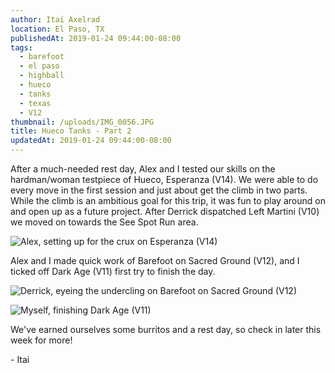```yaml
---
author: Itai Axelrad
location: El Paso, TX
publishedAt: 2019-01-24 09:44:00-08:00
tags:
  - barefoot
  - el paso
  - highball
  - hueco
  - tanks
  - texas
  - V12
thumbnail: /uploads/IMG_0056.JPG
title: Hueco Tanks - Part 2
updatedAt: 2019-01-24 09:44:00-08:00
---
```


After a much-needed rest day, Alex and I tested our skills on the hardman/woman testpiece of Hueco, Esperanza (V14). We were able to do every move in the first session and just about get the climb in two parts. While the climb is an ambitious goal for this trip, it was fun to play around on and open up as a future project. After Derrick dispatched Left Martini (V10) we moved on towards the See Spot Run area.

![Alex, setting up for the crux on Esperanza (V14)](/uploads/IMG_0056.JPG)

Alex and I made quick work of Barefoot on Sacred Ground (V12), and I ticked off Dark Age (V11) first try to finish the day.

![Derrick, eyeing the undercling on Barefoot on Sacred Ground (V12)](/uploads/IMG_0053.jpg)

![Myself, finishing Dark Age (V11)](/uploads/IMG_1289.JPG)

We've earned ourselves some burritos and a rest day, so check in later this week for more!

\- Itai
